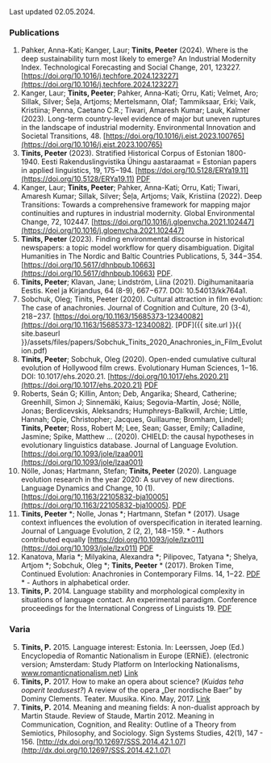 
Last updated 02.05.2024.

### Publications

1. Pahker, Anna-Kati; Kanger, Laur; **Tinits, Peeter** (2024). Where is the deep sustainability turn most likely to emerge? An Industrial Modernity Index. Technological Forecasting and Social Change, 201, 123227. [https://doi.org/10.1016/j.techfore.2024.123227](https://doi.org/10.1016/j.techfore.2024.123227)
1. Kanger, Laur; **Tinits, Peeter**; Pahker, Anna-Kati; Orru, Kati; Velmet, Aro; Sillak, Silver; Šeļa, Artjoms; Mertelsmann, Olaf; Tammiksaar, Erki; Vaik, Kristiina; Penna, Caetano C.R.; Tiwari, Amaresh Kumar; Lauk, Kalmer (2023). Long-term country-level evidence of major but uneven ruptures in the landscape of industrial modernity. Environmental Innovation and Societal Transitions, 48. [https://doi.org/10.1016/j.eist.2023.100765](https://doi.org/10.1016/j.eist.2023.100765)
3. **Tinits, Peeter** (2023). Stratified Historical Corpus of Estonian 1800-1940. Eesti Rakenduslingvistika Ühingu aastaraamat = Estonian papers in applied linguistics, 19, 175−194. [https://doi.org/10.5128/ERYa19.11](https://doi.org/10.5128/ERYa19.11) [PDF](http://arhiiv.rakenduslingvistika.ee/ajakirjad/index.php/aastaraamat/article/view/ERYa19.11/571)
4. Kanger, Laur; **Tinits, Peeter**; Pahker, Anna-Kati; Orru, Kati; Tiwari, Amaresh Kumar; Sillak, Silver; Šeļa, Artjoms; Vaik, Kristiina (2022). Deep Transitions: Towards a comprehensive framework for mapping major continuities and ruptures in industrial modernity. Global Environmental Change, 72, 102447.  [https://doi.org/10.1016/j.gloenvcha.2021.102447](https://doi.org/10.1016/j.gloenvcha.2021.102447)
1. **Tinits, Peeter** (2023). Finding environmental discourse in historical newspapers: a topic model workflow for query disambiguation. Digital Humanities in The Nordic and Baltic Countries Publications, 5, 344−354. [https://doi.org/10.5617/dhnbpub.10663](https://doi.org/10.5617/dhnbpub.10663) [PDF](https://journals.uio.no/dhnbpub/article/view/10663/8746). 
1. **Tinits, Peeter**; Klavan, Jane; Lindström, Liina (2021). Digihumanitaaria Eestis. Keel ja Kirjandus, 64 (8-9), 667−677. DOI: 10.54013/kk764a1. 
1. Sobchuk, Oleg; Tinits, Peeter (2020). Cultural attraction in film evolution: The case of anachronies. Journal of Cognition and Culture, 20 (3-4), 218−237. [https://doi.org/10.1163/15685373-12340082](https://doi.org/10.1163/15685373-12340082). [PDF]({{ site.url }}{{ site.baseurl }}/assets/files/papers/Sobchuk_Tinits_2020_Anachronies_in_Film_Evolution.pdf)
1. **Tinits, Peeter**; Sobchuk, Oleg (2020). Open-ended cumulative cultural evolution of Hollywood film crews. Evolutionary Human Sciences, 1−16. DOI: 10.1017/ehs.2020.21. [https://doi.org/10.1017/ehs.2020.21](https://doi.org/10.1017/ehs.2020.21) [PDF](https://www.cambridge.org/core/services/aop-cambridge-core/content/view/4FEC5F46E4EAA1574E3BDC962DD658B9/S2513843X20000213a.pdf/open-ended-cumulative-cultural-evolution-of-hollywood-film-crews.pdf)
1. Roberts, Seán G; Killin, Anton; Deb, Angarika; Sheard, Catherine; Greenhill, Simon J; Sinnemäki, Kaius; Segovia-Martín, José; Nölle, Jonas; Berdicevskis, Aleksandrs; Humphreys-Balkwill, Archie; Little, Hannah; Opie, Christopher; Jacques, Guillaume; Bromham, Lindell; **Tinits, Peeter**; Ross, Robert M; Lee, Sean; Gasser, Emily; Calladine, Jasmine; Spike, Matthew ... (2020). CHIELD: the causal hypotheses in evolutionary linguistics database. Journal of Language Evolution. [https://doi.org/10.1093/jole/lzaa001](https://doi.org/10.1093/jole/lzaa001)
1. Nölle, Jonas; Hartmann, Stefan; **Tinits, Peeter** (2020). Language evolution research in the year 2020: A survey of new directions. Language Dynamics and Change, 10 (1). [https://doi.org/10.1163/22105832-bja10005](https://doi.org/10.1163/22105832-bja10005). [PDF](https://brill.com/downloadpdf/view/journals/ldc/10/1/article-p3_2.pdf)
1. **Tinits, Peeter** *; Nolle, Jonas *; Hartmann, Stefan * (2017). Usage context influences the evolution of overspecification in iterated learning. Journal of Language Evolution, 2 (2, 2), 148−159. * - Authors contributed equally  [https://doi.org/10.1093/jole/lzx011](https://doi.org/10.1093/jole/lzx011) [PDF](https://academic.oup.com/jole/article-pdf/2/2/148/19284956/lzx011.pdf) 
1. Kanatova, Maria *; Milyakina, Alexandra *; Pilipovec, Tatyana *; Shelya, Artjom *; Sobchuk, Oleg *; **Tinits, Peeter** * (2017). Broken Time, Continued Evolution: Anachronies in Contemporary Films. 14, 1−22. [PDF](https://litlab.stanford.edu/LiteraryLabPamphlet14.pdf) * - Authors in alphabetical order. 	
6. **Tinits, P.** 2014. Language stability and morphological complexity in situations of language contact. An experimental paradigm. Conference proceedings for the International Congress of Linguists 19. [PDF](http://bit.ly/1dEGip4)

### Varia

5. **Tinits, P.** 2015. Language interest: Estonia. In: Leerssen, Joep (Ed.) Encyclopedia of Romantic 	Nationalism in Europe (ERNiE). (electronic version; Amsterdam: Study Platform on Interlocking 	Nationalisms, www.romanticnationalism.net) [    Link](https://ernie.uva.nl/viewer.p/21/56/object/122-159943)
8. **Tinits, P.** 2017. How to make an opera about science? (*Kuidas teha ooperit teadusest?*) A review of the opera „Der nordische Baer” by Dominy Clements. Teater. Muusika. Kino. May, 2017. [Link](https://dea.digar.ee/cgi-bin/dea?a=d&d=AKtmk201705.2.8.4)
7. **Tinits, P.** 2014. Meaning and meaning fields: A non-dualist approach by Martin Staude. Review of Staude, Martin 2012. Meaning in Communication, Cognition, and Reality: Outline of a Theory from Semiotics, Philosophy, and Sociology. Sign Systems Studies, 42(1), 147 - 156. [http://dx.doi.org/10.12697/SSS.2014.42.1.07](http://dx.doi.org/10.12697/SSS.2014.42.1.07)
<!--{: reversed="reversed"}-->


